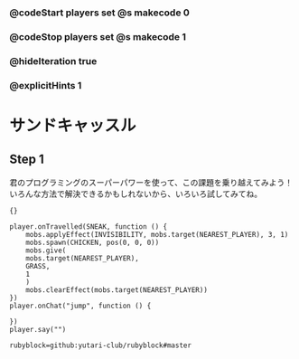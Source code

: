 ### @codeStart players set @s makecode 0
### @codeStop players set @s makecode 1

### @hideIteration true 
### @explicitHints 1


# サンドキャッスル
<!-- # Sandcastle! -->

## Step 1

君のプログラミングのスーパーパワーを使って、この課題を乗り越えてみよう！<br>
いろんな方法で解決できるかもしれないから、いろいろ試してみてね。
<!-- Use your coding superpowers to overcome the challenges presented. Remember, there might be a lot of ways to solve them.  -->

```template
{}
``` 

```ghost
player.onTravelled(SNEAK, function () {
    mobs.applyEffect(INVISIBILITY, mobs.target(NEAREST_PLAYER), 3, 1)
    mobs.spawn(CHICKEN, pos(0, 0, 0))
    mobs.give(
    mobs.target(NEAREST_PLAYER),
    GRASS,
    1
    )
    mobs.clearEffect(mobs.target(NEAREST_PLAYER))
})
player.onChat("jump", function () {
	
})
player.say("")
```
```package
rubyblock=github:yutari-club/rubyblock#master
```